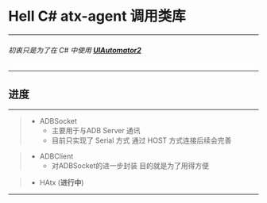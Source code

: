 # Hell C# atx-agent 调用类库

---
###### 初衷只是为了在 C# 中使用 **[UIAutomator2](https://github.com/openatx/uiautomator2)**
---


## 进度
---
> - ADBSocket  
>   - 主要用于与ADB Server 通讯  
>	- 目前只实现了 Serial 方式 通过 HOST 方式连接后续会完善
	
> - ADBClient  
>   - 对ADBSocket的进一步封装 目的就是为了用得方便

> - HAtx (**进行中**)
---


